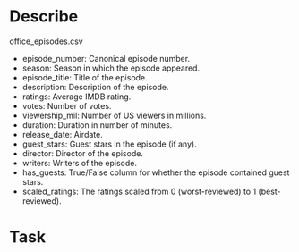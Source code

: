 # Describe
  office_episodes.csv
* episode_number: Canonical episode number.
* season: Season in which the episode appeared.
* episode_title: Title of the episode.
* description: Description of the episode.
* ratings: Average IMDB rating.
* votes: Number of votes.
* viewership_mil: Number of US viewers in millions.
* duration: Duration in number of minutes.
* release_date: Airdate.
* guest_stars: Guest stars in the episode (if any).
* director: Director of the episode.
* writers: Writers of the episode.
* has_guests: True/False column for whether the episode contained guest stars.
* scaled_ratings: The ratings scaled from 0 (worst-reviewed) to 1 (best-reviewed).
# Task
